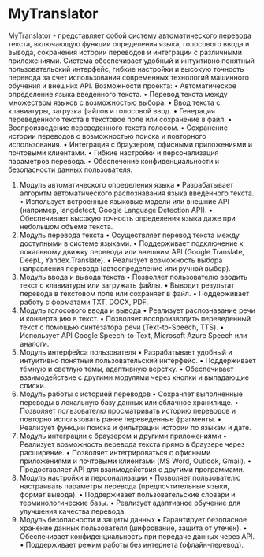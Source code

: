 # MyTranslator
MyTranslator - представляет собой систему автоматического перевода текста, включающую функции определения языка, голосового ввода и вывода, сохранения истории переводов и интеграции с различными приложениями. Система обеспечивает удобный и интуитивно понятный пользовательский интерфейс, гибкие настройки и высокую точность перевода за счет использования современных технологий машинного обучения и внешних API.
Возможности проекта:
•	Автоматическое определение языка введенного текста.
•	Перевод текста между множеством языков с возможностью выбора.
•	Ввод текста с клавиатуры, загрузка файлов и голосовой ввод.
•	Генерация переведенного текста в текстовое поле или сохранение в файл.
•	Воспроизведение переведенного текста голосом.
•	Сохранение истории переводов с возможностью поиска и повторного использования.
•	Интеграция с браузером, офисными приложениями и почтовыми клиентами.
•	Гибкие настройки и персонализация параметров перевода.
•	Обеспечение конфиденциальности и безопасности данных пользователя.

1. Модуль автоматического определения языка
•	Разрабатывает алгоритм автоматического распознавания языка введенного текста.
•	Использует встроенные языковые модели или внешние API (например, langdetect, Google Language Detection API).
•	Обеспечивает высокую точность определения языка даже при небольшом объеме текста.
2. Модуль перевода текста
•	Осуществляет перевод текста между доступными в системе языками.
•	Поддерживает подключение к локальному движку перевода или внешним API (Google Translate, DeepL, Yandex.Translate).
•	Реализует возможность выбора направления перевода (автоопределение или ручной выбор).
3. Модуль ввода и вывода текста
•	Позволяет пользователю вводить текст с клавиатуры или загружать файлы.
•	Выводит результат перевода в текстовом поле или сохраняет в файл.
•	Поддерживает работу с форматами TXT, DOCX, PDF.
4. Модуль голосового ввода и вывода
•	Реализует распознавание речи и конвертацию в текст.
•	Позволяет воспроизводить переведенный текст с помощью синтезатора речи (Text-to-Speech, TTS).
•	Использует API Google Speech-to-Text, Microsoft Azure Speech или аналоги.
5. Модуль интерфейса пользователя
•	Разрабатывает удобный и интуитивно понятный пользовательский интерфейс.
•	Поддерживает тёмную и светлую темы, адаптивную верстку.
•	Обеспечивает взаимодействие с другими модулями через кнопки и выпадающие списки.
6. Модуль работы с историей переводов
•	Сохраняет выполненные переводы в локальную базу данных или облачное хранилище.
•	Позволяет пользователю просматривать историю переводов и повторно использовать ранее переведенные фрагменты.
•	Реализует функции поиска и фильтрации истории по языкам и дате.
7. Модуль интеграции с браузером и другими приложениями
•	Реализует возможность перевода текста прямо в браузере через расширение.
•	Позволяет интегрироваться с офисными приложениями и почтовыми клиентами (MS Word, Outlook, Gmail).
•	Предоставляет API для взаимодействия с другими программами.
8. Модуль настройки и персонализации
•	Позволяет пользователю настраивать параметры перевода (предпочтительные языки, формат вывода).
•	Поддерживает пользовательские словари и терминологические базы.
•	Реализует адаптивное обучение для улучшения качества перевода.
9. Модуль безопасности и защиты данных
•	Гарантирует безопасное хранение данных пользователя (шифрование, защита от утечек).
•	Обеспечивает конфиденциальность при передаче данных через API.
•	Поддерживает режим работы без интернета (офлайн-перевод).
